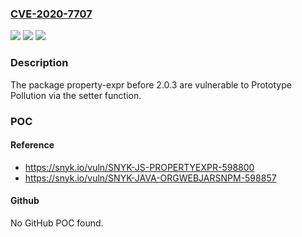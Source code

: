 ### [CVE-2020-7707](https://cve.mitre.org/cgi-bin/cvename.cgi?name=CVE-2020-7707)
![](https://img.shields.io/static/v1?label=Product&message=property-expr&color=blue)
![](https://img.shields.io/static/v1?label=Version&message=%3C%202.0.3%20&color=brighgreen)
![](https://img.shields.io/static/v1?label=Vulnerability&message=Prototype%20Pollution&color=brighgreen)

### Description

The package property-expr before 2.0.3 are vulnerable to Prototype Pollution via the setter function.

### POC

#### Reference
- https://snyk.io/vuln/SNYK-JS-PROPERTYEXPR-598800
- https://snyk.io/vuln/SNYK-JAVA-ORGWEBJARSNPM-598857

#### Github
No GitHub POC found.

